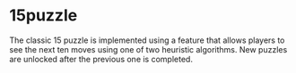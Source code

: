 # 15puzzle
The classic 15 puzzle is implemented using a feature that allows players to see the next ten moves using one of two heuristic algorithms. New puzzles are unlocked after the previous one is completed.
